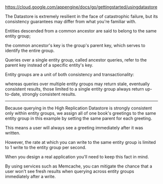 https://cloud.google.com/appengine/docs/go/gettingstarted/usingdatastore


The Datastore is extremely resilient in the face of catastrophic failure, but its consistency guarantees may differ from what you're familiar with.


Entities descended from a common ancestor
are said to belong to the same entity group;

the common ancestor's key is the group's parent key,
which serves to identify the entire group.



Queries over a single entity group,
called ancestor queries, refer to the parent key instead of a specific entity's key.



Entity groups are a unit of both consistency and transactionality:


whereas queries over multiple entity groups
may return stale, eventually consistent results, those limited to a single entity group always return up-to-date, strongly consistent results.

--------------------------------------------------------------------------------------------------------------------------------------------------
Because querying in the High Replication Datastore is strongly consistent only within entity groups,
we assign all of one book's greetings to the same entity group in this example
by setting the same parent for each greeting.


This means a user will always see a greeting immediately after it was written.


However, the rate at which you can write to the same entity group is limited to 1 write to the entity group per second.


When you design a real application you'll need to keep this fact in mind.


By using services such as Memcache,
you can mitigate the chance that a user won't see fresh results
when querying across entity groups immediately after a write.
